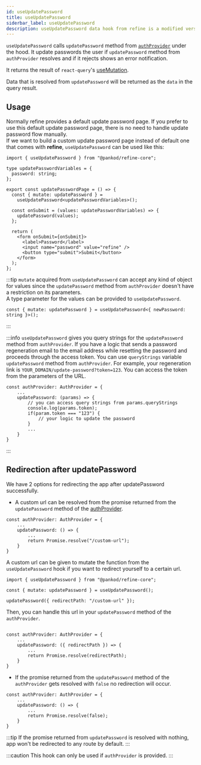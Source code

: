 ```yaml
---
id: useUpdatePassword
title: useUpdatePassword
siderbar_label: useUpdatePassword
description: useUpdatePassword data hook from refine is a modified version of react-query's useMutation for registration.
---
```


`useUpdatePassword` calls `updatePassword` method from [`authProvider`](/api-reference/core/providers/auth-provider.md) under the hood. It update passwords the user if `updatePassword` method from `authProvider` resolves and if it rejects shows an error notification.

It returns the result of `react-query`'s [useMutation](https://react-query.tanstack.com/reference/useMutation).

Data that is resolved from `updatePassword` will be returned as the `data` in the query result.

## Usage

Normally refine provides a default update password page. If you prefer to use this default update password page, there is no need to handle update password flow manually.  
If we want to build a custom update password page instead of default one that comes with **refine**, `useUpdatePassword` can be used like this:

```tsx title="pages/customupdatePasswordPage"
import { useUpdatePassword } from "@pankod/refine-core";

type updatePasswordVariables = {
  password: string;
};

export const updatePasswordPage = () => {
  const { mutate: updatePassword } =
    useUpdatePassword<updatePasswordVariables>();

  const onSubmit = (values: updatePasswordVariables) => {
    updatePassword(values);
  };

  return (
    <form onSubmit={onSubmit}>
      <label>Password</label>
      <input name="password" value="refine" />
      <button type="submit">Submit</button>
    </form>
  );
};
```

:::tip
`mutate` acquired from `useUpdatePassword` can accept any kind of object for values since the `updatePassword` method from `authProvider` doesn't have a restriction on its parameters.  
A type parameter for the values can be provided to `useUpdatePassword`.

```tsx
const { mutate: updatePassword } = useUpdatePassword<{ newPassword: string }>();
```

:::

:::info
`useUpdatePassword` gives you query strings for the `updatePassword` method from `authProvider`. If you have a logic that sends a password regeneration email to the email address while resetting the password and proceeds through the access token. You can use `queryStrings` variable `updatePassword` method from `authProvider`. For example, your regeneration link is `YOUR_DOMAIN/update-password?token=123`. You can access the token from the parameters of the URL.

```tsx
const authProvider: AuthProvider = {
    ...
    updatePassword: (params) => {
        // you can access query strings from params.queryStrings
        console.log(params.token);
        if(param.token === "123") {
            // your logic to update the password
        }
        ...
    }
}
```

:::

## Redirection after updatePassword

We have 2 options for redirecting the app after updatePassword successfully.

- A custom url can be resolved from the promise returned from the `updatePassword` method of the [authProvider](/api-reference/core/providers/auth-provider.md).

```tsx
const authProvider: AuthProvider = {
    ...
    updatePassword: () => {
        ...
        return Promise.resolve("/custom-url");
    }
}
```

A custom url can be given to mutate the function from the `useUpdatePassword` hook if you want to redirect yourself to a certain url.

```tsx
import { useUpdatePassword } from "@pankod/refine-core";

const { mutate: updatePassword } = useUpdatePassword();

updatePassword({ redirectPath: "/custom-url" });
```

Then, you can handle this url in your `updatePassword` method of the `authProvider`.

```tsx

const authProvider: AuthProvider = {
    ...
    updatePassword: ({ redirectPath }) => {
        ...
        return Promise.resolve(redirectPath);
    }
}

```

- If the promise returned from the `updatePassword` method of the `authProvider` gets resolved with `false` no redirection will occur.

```tsx
const authProvider: AuthProvider = {
    ...
    updatePassword: () => {
        ...
        return Promise.resolve(false);
    }
}
```

:::tip
If the promise returned from `updatePassword` is resolved with nothing, app won't be redirected to any route by default.
:::

:::caution
This hook can only be used if `authProvider` is provided.
:::

